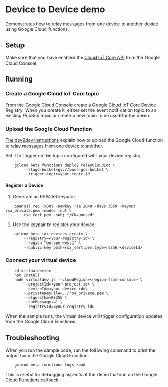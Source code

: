 # Device to Device demo

Demonstrates how to relay messages from one device to another device using
Google Cloud functions.

## Setup

Make sure that you have enabled the [Cloud IoT Core API](https://console.cloud.google.com/apis/library/cloudiot.googleapis.com/)
from the Google Cloud Console.

## Running

### Create a Google Cloud IoT Core topic

From the [Google Cloud Console](https://console.cloud.google.com/iot) create
a Google Cloud IoT Core Device Registry. When you create it, either set the
event notification topic to an existing PubSub topic or create a new topic to
be used for the demo.

### Upload the Google Cloud Function

[The dev2dev instructions](dev2dev/README.md) explain how to upload the
Google Cloud function to relay messages from one device to another.

Set it to trigger on the topic configured with your device registry.

```
    gcloud beta functions deploy relayCloudIot \
        --stage-bucket=gs://your-gcs-bucket \
        --trigger-topic=your-topic-id
```

#### Register a Device

1. Generate an RSA256 keypair:

```
    openssl req -x509 -newkey rsa:2048 -days 3650 -keyout rsa_private.pem -nodes -out \
        rsa_cert.pem -subj "/CN=unused"
```

2. Use the keypair to register your device:

```
    gcloud beta iot devices create \
        --registry=<your-registry-id> \
        --region "europe-west1" \
        --public-key path=rsa_cert.pem,type=rs256 <deviceId>
```

###  Connect your virtual device

```
    cd virtualdevice
    npm install
    node virtualdev.js --cloudRegion=<region-from-console> \
        --projectId=<your-project-id> \
        --deviceId=<your-device-id>\
        --privateKeyFile=../rsa_private.pem \
        --algorithm=RS256 \
        --numMessages=1 \
        --registryId=<your-registry-id>
```

When the sample runs, the virtual device will trigger configuration updates
from the Google Cloud Functions.

## Troubleshooting

When you run the sample code, run the following command to print the output
from the Google Cloud Function:

```
    gcloud beta functions logs read
```

This is useful for debugging aspects of the demo that run on the Google Cloud
Functions callback.
